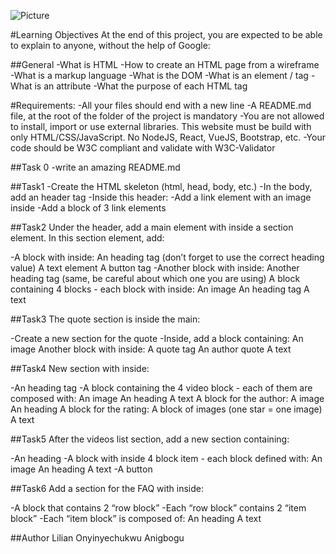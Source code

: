 ![Picture](Pic2.jpg)

#Learning Objectives
At the end of this project, you are expected to be able to explain to anyone, without the help of Google:

##General
-What is HTML
-How to create an HTML page from a wireframe
-What is a markup language
-What is the DOM
-What is an element / tag
-What is an attribute
-What the purpose of each HTML tag

#Requirements:
-All your files should end with a new line
-A README.md file, at the root of the folder of the project is mandatory
-You are not allowed to install, import or use external libraries. This website must be build with only HTML/CSS/JavaScript. No NodeJS, React, VueJS, Bootstrap, etc.
-Your code should be W3C compliant and validate with W3C-Validator

##Task 0
-write an amazing README.md

##Task1
-Create the HTML skeleton (html, head, body, etc.)
-In the body, add an header tag
-Inside this header:
-Add a link element with an image inside
-Add a block of 3 link elements

##Task2
Under the header, add a main element with inside a section element.
In this section element, add:

-A block with inside:
An heading tag (don’t forget to use the correct heading value)
A text element
A button tag
-Another block with inside:
Another heading tag (same, be careful about which one you are using)
A block containing 4 blocks - each block with inside:
An image
An heading tag
A text

##Task3
The quote section is inside the main:

-Create a new section for the quote
-Inside, add a block containing:
An image
Another block with inside:
A quote tag
An author quote
A text

##Task4
New section with inside:

-An heading tag
-A block containing the 4 video block - each of them are composed with:
An image
An heading
A text
A block for the author:
A image
An heading
A block for the rating:
A block of images (one star = one image)
A text

##Task5
After the videos list section, add a new section containing:

-An heading
-A block with inside 4 block item - each block defined with:
An image
An heading
A text
-A button

##Task6
Add a section for the FAQ with inside:

-A block that contains 2 “row block”
-Each “row block” contains 2 “item block”
-Each “item block” is composed of:
An heading
A text

##Author
Lilian Onyinyechukwu Anigbogu